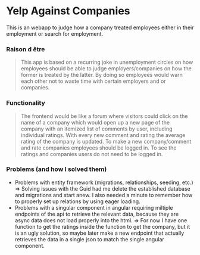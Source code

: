 # Yelp Against Companies
This is an webapp to judge how a company treated employees either in their employment or search for employment.

### Raison d être
> This app is based on a recurring joke in unemployment circles on how employees should be able to judge employers/companies on how the former is treated by the latter.
> By doing so employees would warn each other not to waste time with certain employers and or companies.

### Functionality
> The frontend would be like a forum where visitors could click on the name of a company
> which would open up a new page of the company with an itemized list of comments by user, including individual ratings.
> With every new comment and rating the average rating of the company is updated.
> To make a new company/comment and rate companies employees should be logged in.
> To see the ratings and companies users do not need to be logged in.

### Problems (and how I solved them)
* Problems with entity framework (migrations, relationships, seeding, etc.)
  => Solving issues with the Guid had me delete the established database and migrations and start anew. I also needed a minute to remember how to properly set up relations by using eager loading.
* Problems with a singular component in angular requiring miltiple endpoints of the api to retrieve the relevant data, because they are async data does not load properly into the html. 
  => For now I have one function to get the ratings inside the function to get the company, but it is an ugly solution, so maybe later make a new endpoint that actually retrieves the data in a single json to match the single angular component.
